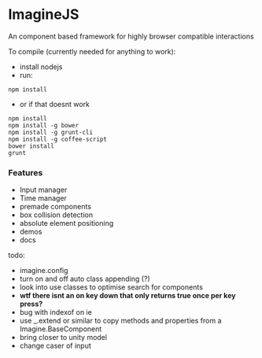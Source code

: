 # ImagineJS

An component based framework for highly browser compatible interactions

To compile (currently needed for anything to work):

 * install nodejs
 * run:
```
npm install
```

 * or if that doesnt work
```
npm install
npm install -g bower
npm install -g grunt-cli
npm install -g coffee-script
bower install
grunt
```

### Features

 * Input manager
 * Time manager
 * premade components
  * box collision detection
  * absolute element positioning
 * demos
 * docs



 todo: 
 * imagine.config
 * turn on and off auto class appending (?)
 * look into use classes to optimise search for components
 * **wtf there isnt an on key down that only returns true once per key press?**
 * bug with indexof on ie
 * use _.extend or similar to copy methods and properties from a Imagine.BaseComponent
 * bring closer to unity model
 * change caser of input
